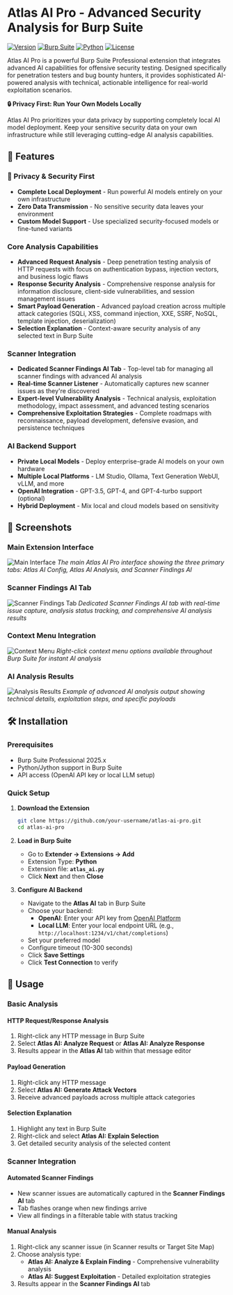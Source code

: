 # Atlas AI Pro - Advanced Security Analysis for Burp Suite

[![Version](https://img.shields.io/badge/version-1.0.0-blue.svg)](https://github.com/your-username/atlas-ai-pro)
[![Burp Suite](https://img.shields.io/badge/Burp%20Suite-Professional%202025.x-orange.svg)](https://portswigger.net/burp)
[![Python](https://img.shields.io/badge/python-Jython-yellow.svg)](https://www.jython.org/)
[![License](https://img.shields.io/badge/license-MIT-green.svg)](LICENSE)

Atlas AI Pro is a powerful Burp Suite Professional extension that integrates advanced AI capabilities for offensive security testing. Designed specifically for penetration testers and bug bounty hunters, it provides sophisticated AI-powered analysis with technical, actionable intelligence for real-world exploitation scenarios.

**🔒 Privacy First: Run Your Own Models Locally**

Atlas AI Pro prioritizes your data privacy by supporting completely local AI model deployment. Keep your sensitive security data on your own infrastructure while still leveraging cutting-edge AI analysis capabilities.

## 🚀 Features

### 🔐 Privacy & Security First
- **Complete Local Deployment** - Run powerful AI models entirely on your own infrastructure
- **Zero Data Transmission** - No sensitive security data leaves your environment
- **Custom Model Support** - Use specialized security-focused models or fine-tuned variants

### Core Analysis Capabilities
- **Advanced Request Analysis** - Deep penetration testing analysis of HTTP requests with focus on authentication bypass, injection vectors, and business logic flaws
- **Response Security Analysis** - Comprehensive response analysis for information disclosure, client-side vulnerabilities, and session management issues
- **Smart Payload Generation** - Advanced payload creation across multiple attack categories (SQLi, XSS, command injection, XXE, SSRF, NoSQL, template injection, deserialization)
- **Selection Explanation** - Context-aware security analysis of any selected text in Burp Suite

### Scanner Integration
- **Dedicated Scanner Findings AI Tab** - Top-level tab for managing all scanner findings with advanced AI analysis
- **Real-time Scanner Listener** - Automatically captures new scanner issues as they're discovered
- **Expert-level Vulnerability Analysis** - Technical analysis, exploitation methodology, impact assessment, and advanced testing scenarios
- **Comprehensive Exploitation Strategies** - Complete roadmaps with reconnaissance, payload development, defensive evasion, and persistence techniques

### AI Backend Support
- **Private Local Models** - Deploy enterprise-grade AI models on your own hardware
- **Multiple Local Platforms** - LM Studio, Ollama, Text Generation WebUI, vLLM, and more
- **OpenAI Integration** - GPT-3.5, GPT-4, and GPT-4-turbo support (optional)
- **Hybrid Deployment** - Mix local and cloud models based on sensitivity

## 📸 Screenshots

### Main Extension Interface
![Main Interface](images/main-interface.png)
*The main Atlas AI Pro interface showing the three primary tabs: Atlas AI Config, Atlas AI Analysis, and Scanner Findings AI*

### Scanner Findings AI Tab
![Scanner Findings Tab](images/scanner-findings-tab.png)
*Dedicated Scanner Findings AI tab with real-time issue capture, analysis status tracking, and comprehensive AI analysis results*

### Context Menu Integration
![Context Menu](images/context-menu.png)
*Right-click context menu options available throughout Burp Suite for instant AI analysis*

### AI Analysis Results
![Analysis Results](images/analysis-results.png)
*Example of advanced AI analysis output showing technical details, exploitation steps, and specific payloads*

## 🛠️ Installation

### Prerequisites
- Burp Suite Professional 2025.x
- Python/Jython support in Burp Suite
- API access (OpenAI API key or local LLM setup)

### Quick Setup

1. **Download the Extension**
   ```bash
   git clone https://github.com/your-username/atlas-ai-pro.git
   cd atlas-ai-pro
   ```

2. **Load in Burp Suite**
   - Go to **Extender → Extensions → Add**
   - Extension Type: **Python**
   - Extension file: **`atlas_ai.py`**
   - Click **Next** and then **Close**

3. **Configure AI Backend**
   - Navigate to the **Atlas AI** tab in Burp Suite
   - Choose your backend:
     - **OpenAI**: Enter your API key from [OpenAI Platform](https://platform.openai.com/api-keys)
     - **Local LLM**: Enter your local endpoint URL (e.g., `http://localhost:1234/v1/chat/completions`)
   - Set your preferred model
   - Configure timeout (10-300 seconds)
   - Click **Save Settings**
   - Click **Test Connection** to verify


## 🎯 Usage

### Basic Analysis

#### HTTP Request/Response Analysis
1. Right-click any HTTP message in Burp Suite
2. Select **Atlas AI: Analyze Request** or **Atlas AI: Analyze Response**
3. Results appear in the **Atlas AI** tab within that message editor

#### Payload Generation
1. Right-click any HTTP message
2. Select **Atlas AI: Generate Attack Vectors**
3. Receive advanced payloads across multiple attack categories

#### Selection Explanation
1. Highlight any text in Burp Suite
2. Right-click and select **Atlas AI: Explain Selection**
3. Get detailed security analysis of the selected content

### Scanner Integration

#### Automated Scanner Findings
- New scanner issues are automatically captured in the **Scanner Findings AI** tab
- Tab flashes orange when new findings arrive
- View all findings in a filterable table with status tracking

#### Manual Analysis
1. Right-click any scanner issue (in Scanner results or Target Site Map)
2. Choose analysis type:
   - **Atlas AI: Analyze & Explain Finding** - Comprehensive vulnerability analysis
   - **Atlas AI: Suggest Exploitation** - Detailed exploitation strategies
3. Results appear in the **Scanner Findings AI** tab